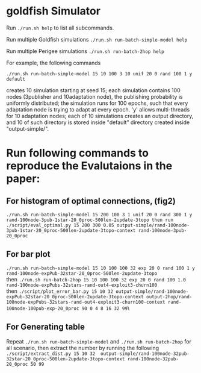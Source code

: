 # goldfish Simulator

Run `./run.sh help` to list all subcommands.

Run multiple Goldfish simulations
`./run.sh run-batch-simple-model help`

Run multiple Perigee simulations
`./run.sh run-batch-2hop help`

For example, the following commands

`./run.sh run-batch-simple-model 15 10 100 3 10 unif 20 0 rand 100 1 y default`

creates 10 simulation starting at seed 15; each simulation contains 100 nodes (3publisher and 10adaptation node), the publishing probability is uniformly distributed; the simulation runs for 100 epochs, such that every adaptation node is trying to adapt at every epoch. 'y' allows multi-threads for 10 adaptation nodes; each of 10 simulations creates an output directory, and 10 of such directory is stored inside "default" directory created inside "output-simple/".

# Run following commands to reproduce the Evalutaions in the paper:

## For histogram of optimal connections, (fig2) 
`./run.sh run-batch-simple-model 15 200 100 3 1 unif 20 0 rand 300 1 y rand-100node-3pub-1star-20_0proc-500len-2update-3topo
then run`\
`./script/eval_optimal.py 15 200 300 0.05 output-simple/rand-100node-3pub-1star-20_0proc-500len-2update-3topo-context rand-100node-3pub-20_0proc`

## For bar plot
`./run.sh run-batch-simple-model 15 10 100 100 32 exp 20 0 rand 100 1 y rand-100node-expPub-32star-20_0proc-500len-2update-3topo`\
then
`./run.sh run-batch-2hop 15 10 100 100 32 exp 20 0 rand 100 1.0 rand-100node-expPubs-32stars-rand-out4-exploit3-churn100`\
then
`./script/plot_error_bar.py 15 10 32 output-simple/rand-100node-expPub-32star-20_0proc-500len-2update-3topo-context output-2hop/rand-100node-expPubs-32stars-rand-out4-exploit3-churn100-context rand-100node-100pub-exp-20_0proc 90 0 4 8 16 32 99`\

## For Generating table 
Repeat `./run.sh run-batch-simple-model` and `./run.sh run-batch-2hop` for all scenario, then extract the number by running the following
`./script/extract_dist.py 15 10 32  output-simple/rand-100node-32pub-32star-20_0proc-500len-2update-3topo-context rand-100node-32pub-20_0proc 50 99`

